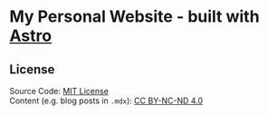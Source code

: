 # My Personal Website - built with [Astro](https://astro.build/)

## License

Source Code: [MIT License](./LICENSE)  
Content (e.g. blog posts in `.mdx`): [CC BY-NC-ND 4.0](https://creativecommons.org/licenses/by-nc-nd/4.0/)
